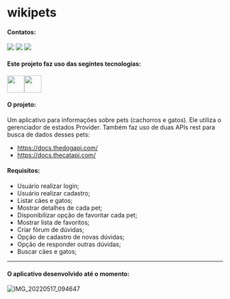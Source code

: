 # wikipets

#### Contatos:

<div>
<a href="https://instagram.com/lucas.olisouza" target="_blank"><img src="https://img.shields.io/badge/-Instagram-%23E4405F?style=for-the-badge&logo=instagram&logoColor=white" target="_blank"></a>
<a href = "mailto:lycasoliveira@gmail.com"><img src="https://img.shields.io/badge/Gmail-D14836?style=for-the-badge&logo=gmail&logoColor=white" target="_blank"></a>
<a href="https://www.linkedin.com/in/lucas-oliveira-de-souza-0318a5174" target="_blank"><img src="https://img.shields.io/badge/-LinkedIn-%230077B5?style=for-the-badge&logo=linkedin&logoColor=white" target="_blank"></a>   
</div>

#### Este projeto faz uso das segintes tecnologias:

<img src="https://cdn.jsdelivr.net/gh/devicons/devicon/icons/flutter/flutter-original.svg" width="40" height="40"/><img src="https://cdn.jsdelivr.net/gh/devicons/devicon/icons/firebase/firebase-plain.svg" width="40" height="40"/>

#### O projeto:
Um aplicativo para informações sobre pets (cachorros e gatos). Ele utiliza o gerenciador de estados Provider. 
Também faz uso de duas APIs rest para busca de dados desses pets:
* https://docs.thedogapi.com/
* https://docs.thecatapi.com/

#### Requisitos:
* Usuário realizar login;
* Usuário realizar cadastro;
* Listar cães e gatos;
* Mostrar detalhes de cada pet;
* Disponibilizar opção de favoritar cada pet;
* Mostrar lista de favoritos;
* Criar fórum de dúvidas;
* Opção de cadastro de novas dúvidas;
* Opção de responder outras dúvidas;
* Buscar cães e gatos;

---

#### O aplicativo desenvolvido até o momento:

![IMG_20220517_094647](https://user-images.githubusercontent.com/26170686/168817979-2ff21192-d433-41d8-a10b-91de463b5901.png)
